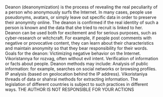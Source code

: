 Deanon (deanonymization) is the process of revealing the real peculiarity of a person who anonymously surfs the Internet. 
In many cases, people use pseudonyms, avatars, or simply leave out specific data in order to preserve their anonymity online. 
The deanon is confirmed if the real identity of such a person is known and the data that she tried to recruit is linked to her.
Deanon can be used both for excitement and for serious purposes, such as cyber-research or witchcraft.
For example, if people post comments with negative or provocative content, they can learn about their characteristics and maintain anonymity so that they bear responsibility for their words.
Goals for the deanon: Victimizing negative behavior on the Internet. 
Vikoristannya for rozvag, often without evil intent. Verification of information or facts about people. 
Deanon methods may include: Analysis of public information: for example, searches on social networks or browsing profiles. 
IP analysis (based on geolocation behind the IP address). 
Vikoristaniya threads of data or shahrai methods for extracting information.
The legislation of different countries is subject to such practices in different ways. 
THE AUTHOR IS NOT RESPONSIBLE FOR YOUR ACTIONS
